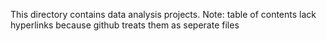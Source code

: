 This directory contains data analysis projects.
Note: table of contents lack hyperlinks because github treats them as seperate files
